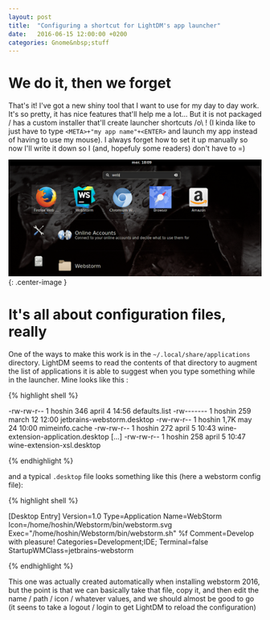 ```yaml
---
layout: post
title:  "Configuring a shortcut for LightDM's app launcher"
date:   2016-06-15 12:00:00 +0200
categories: Gnome&nbsp;stuff
---
```


# We do it, then we forget

That's it! I've got a new shiny tool that I want to use for my day to day work. It's so pretty, it has nice features that'll help me a lot... 
But it is not packaged / has a custom installer that'll create launcher shortcuts /o\ ! (I kinda like to just have to type
 `<META>+"my app name"+<ENTER>` and launch my app instead of having to use my mouse). I always forget how to set it up manually so now I'll 
 write it down so I (and, hopefuly some readers) don't have to =)

 ![Ooooh! Shiny!](/images/shiny.png){: .center-image }


<!-- more -->

# It's all about configuration files, really

One of the ways to make this work is in the `~/.local/share/applications` directory. LightDM seems to read the contents of
 that directory to augment the list of applications it is able to suggest when you type something while in the launcher. Mine looks like this :
 
{% highlight shell %}

-rw-rw-r-- 1 hoshin  346 april  4  14:56 defaults.list
-rw------- 1 hoshin  259 march  12 12:00 jetbrains-webstorm.desktop
-rw-rw-r-- 1 hoshin 1,7K may    24 10:00 mimeinfo.cache
-rw-rw-r-- 1 hoshin  272 april  5  10:43 wine-extension-application.desktop
[...]
-rw-rw-r-- 1 hoshin  258 april  5  10:47 wine-extension-xsl.desktop

{% endhighlight %}


and a typical `.desktop` file looks something like this (here a webstorm config file): 


{% highlight shell %}

[Desktop Entry]
Version=1.0
Type=Application
Name=WebStorm
Icon=/home/hoshin/Webstorm/bin/webstorm.svg
Exec="/home/hoshin/Webstorm/bin/webstorm.sh" %f
Comment=Develop with pleasure!
Categories=Development;IDE;
Terminal=false
StartupWMClass=jetbrains-webstorm

{% endhighlight %}

This one was actually created automatically when installing webstorm 2016, but the point is that we can basically take that file,
copy it, and then edit the name / path / icon / whatever values, and we should almost be good to go 
(it seens to take a logout / login to get LightDM to reload the configuration)

